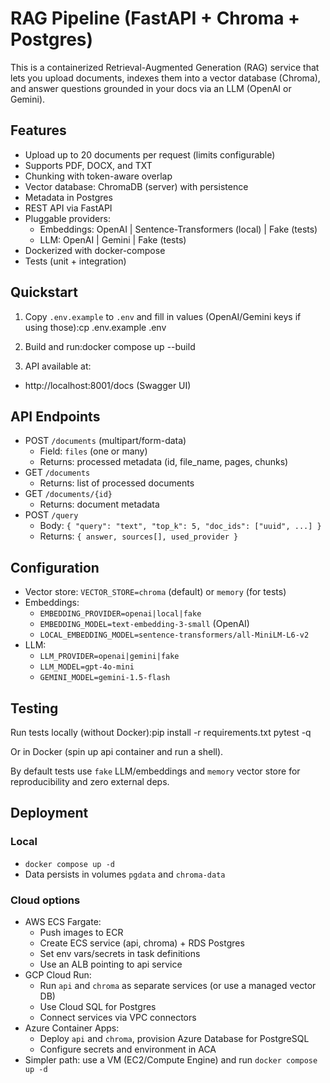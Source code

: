 # RAG Pipeline (FastAPI + Chroma + Postgres)

This is a containerized Retrieval-Augmented Generation (RAG) service that lets you upload documents, indexes them into a vector database (Chroma), and answer questions grounded in your docs via an LLM (OpenAI or Gemini).

## Features
- Upload up to 20 documents per request (limits configurable)
- Supports PDF, DOCX, and TXT
- Chunking with token-aware overlap
- Vector database: ChromaDB (server) with persistence
- Metadata in Postgres
- REST API via FastAPI
- Pluggable providers:
  - Embeddings: OpenAI | Sentence-Transformers (local) | Fake (tests)
  - LLM: OpenAI | Gemini | Fake (tests)
- Dockerized with docker-compose
- Tests (unit + integration)

## Quickstart

1) Copy `.env.example` to `.env` and fill in values (OpenAI/Gemini keys if using those):cp .env.example .env

2) Build and run:docker compose up --build

3) API available at:
- http://localhost:8001/docs (Swagger UI)

## API Endpoints

- POST `/documents` (multipart/form-data)
  - Field: `files` (one or many)
  - Returns: processed metadata (id, file_name, pages, chunks)
- GET `/documents`
  - Returns: list of processed documents
- GET `/documents/{id}`
  - Returns: document metadata
- POST `/query`
  - Body: `{ "query": "text", "top_k": 5, "doc_ids": ["uuid", ...] }`
  - Returns: `{ answer, sources[], used_provider }`

## Configuration

- Vector store: `VECTOR_STORE=chroma` (default) or `memory` (for tests)
- Embeddings:
  - `EMBEDDING_PROVIDER=openai|local|fake`
  - `EMBEDDING_MODEL=text-embedding-3-small` (OpenAI)
  - `LOCAL_EMBEDDING_MODEL=sentence-transformers/all-MiniLM-L6-v2`
- LLM:
  - `LLM_PROVIDER=openai|gemini|fake`
  - `LLM_MODEL=gpt-4o-mini`
  - `GEMINI_MODEL=gemini-1.5-flash`

## Testing

Run tests locally (without Docker):pip install -r requirements.txt
pytest -q

Or in Docker (spin up api container and run a shell).

By default tests use `fake` LLM/embeddings and `memory` vector store for reproducibility and zero external deps.

## Deployment

### Local
- `docker compose up -d`
- Data persists in volumes `pgdata` and `chroma-data`

### Cloud options
- AWS ECS Fargate:
  - Push images to ECR
  - Create ECS service (api, chroma) + RDS Postgres
  - Set env vars/secrets in task definitions
  - Use an ALB pointing to api service
- GCP Cloud Run:
  - Run `api` and `chroma` as separate services (or use a managed vector DB)
  - Use Cloud SQL for Postgres
  - Connect services via VPC connectors
- Azure Container Apps:
  - Deploy `api` and `chroma`, provision Azure Database for PostgreSQL
  - Configure secrets and environment in ACA
- Simpler path: use a VM (EC2/Compute Engine) and run `docker compose up -d`
